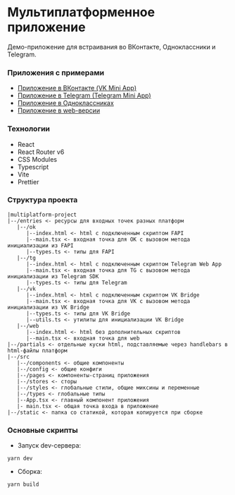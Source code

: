# Мультиплатформенное приложение

Демо-приложение для встраивания во ВКонтакте, Одноклассники и Telegram.

### Приложения с примерами

- [Приложение в ВКонтакте (VK Mini App)](https://vk.com/app51905558)
- [Приложение в Telegram (Telegram Mini App)](https://t.me/MultiplatformProjectBot)
- [Приложение в Одноклассниках](https://ok.ru/app/512002639207)
- [Приложение в web-версии](https://multiplatform-project.ru-prod2.kts.studio/)

### Технологии

- React
- React Router v6
- CSS Modules
- Typescript
- Vite
- Prettier


### Структура проекта

```
|multiplatform-project
|--/entries <- ресурсы для входных точек разных платформ
   |--/ok
      |--index.html <- html с подключенным скриптом FAPI
      |--main.tsx <- входная точка для ОК с вызовом метода инициализации из FAPI
      |--types.ts <- типы для FAPI
   |--/tg
      |--index.html <- html с подключенным скриптом Telegram Web App
      |--main.tsx <- входная точка для TG с вызовом метода инициализации из Telegram SDK
      |--types.ts <- типы для Telegram 
   |--/vk
      |--index.html <- html с подключенным скриптом VK Bridge
      |--main.tsx <- входная точка для VK с вызовом метода инициализации из VK Bridge
      |--types.ts <- типы для VK Bridge
      |--utils.ts <- утилиты для инициализации VK Bridge
   |--/web
      |--index.html <- html без дополнительных скриптов
      |--main.tsx <- входная точка для web
|--/partials <- отдельные куски html, подставляемые через handlebars в html-файлы платформ
|--/src
   |--/components <- общие компоненты
   |--/config <- общие конфиги
   |--/pages <- компоненты-страниц приложения
   |--/stores <- сторы
   |--/styles <- глобальные стили, общие миксины и переменные
   |--/types <- глобальные типы
   |--App.tsx <- главный компонент приложения
   |- main.tsx <- общая точка входа в приложение
|--/static <- папка со статикой, которая копируется при сборке
```

### Основные скрипты

* Запуск dev-сервера:
```
yarn dev
```

* Сборка:
```
yarn build
```
